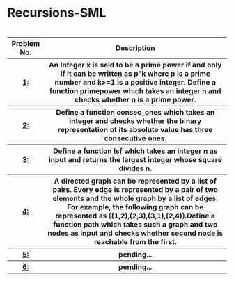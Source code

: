# Recursions-SML
<h1></h1>
<table>
 <tr>
  <th>Problem No.</th>
  <th>Description</th>
  </tr>
 <tr> 
<th><a href="https://github.com/divyang2401/Recursions-Functional-Programming/blob/master/P_1.sml"> 1: </a></th>
  <th>An Integer x is said to be a prime power if and only if it can be written as p^k where p is a prime number and k>=1 is a positive integer. Define a function primepower which takes an integer n and checks whether n is a prime power.
</th>
</tr>
 <tr> 
<th><a href="https://github.com/divyang2401/Recursions-Functional-Programming/blob/master/P_2.sml"> 2:</a></th>
  <th>Define a function consec_ones which takes an integer and checks whether the binary representation of its absolute value has three consecutive ones.</th>
</tr>
<tr> 
<th><a href="https://github.com/divyang2401/Recursions-Functional-Programming/blob/master/P_3.sml"> 3:</a></th>
  <th>Define a function lsf which takes an integer n as input and returns the largest integer whose
square divides n.</th>
</tr>
<tr> 
<th><a href="https://github.com/divyang2401/Recursions-Functional-Programming/blob/master/P_4.sml"> 4: </a></th>
  <th>A directed graph can be represented by a list of pairs. Every edge is represented by a pair of two elements and the whole graph by a list of edges. For example, the following graph can be represented as {(1,2),(2,3),(3,1),(2,4)}.Define a function path which takes such a graph and two nodes as input and checks whether second node is reachable from the first.
</th>
</tr>
<tr> 
<th><a href="https://github.com/divyang2401/Recursions-Functional-Programming/blob/master/P_5.sml"> 5: </a></th>
  <th>pending...</th>
</tr>
<tr> 
<th><a href="https://github.com/divyang2401/Recursions-Functional-Programming/blob/master/P_6.sml"> 6:</a></th>
  <th>pending...</th>
</tr>
</table>  
